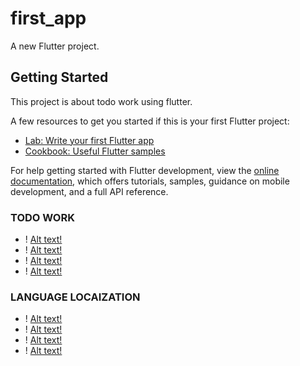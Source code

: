# first_app

A new Flutter project.

## Getting Started

This project is about todo work using flutter.

A few resources to get you started if this is your first Flutter project:

- [Lab: Write your first Flutter app](https://docs.flutter.dev/get-started/codelab)
- [Cookbook: Useful Flutter samples](https://docs.flutter.dev/cookbook)

For help getting started with Flutter development, view the
[online documentation](https://docs.flutter.dev/), which offers tutorials,
samples, guidance on mobile development, and a full API reference.
### TODO WORK

* ! [Alt text!](picture/A.png)
* ! [Alt text!](picture/B.png)
* ! [Alt text!](picture/C.png)
* ! [Alt text!](picture/D.png)

### LANGUAGE LOCAIZATION 

* ! [Alt text!](picture/E.png)
* ! [Alt text!](picture/F.png)
* ! [Alt text!](picture/G.png)
* ! [Alt text!](picture/H.png)
